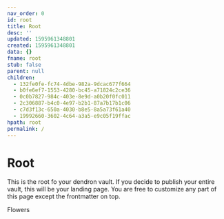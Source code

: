 ```yaml
---
nav_order: 0
id: root
title: Root
desc: ''
updated: 1595961348801
created: 1595961348801
data: {}
fname: root
stub: false
parent: null
children:
  - 132fe0fe-fc74-4dbe-982a-9dcac677f664
  - b0fe6ef7-1553-4280-bc45-a71824c2ce36
  - 0c0b7827-984c-403e-8e9d-a0b20f0fc011
  - 2c306887-b4c0-4e97-b2b1-87a7b17b1c06
  - c7d3f13c-650a-4030-b8e5-8a5a73f61a40
  - 19992660-3602-4c64-a3a5-e9c05f19ffac
hpath: root
permalink: /
---
```


# Root

This is the root fo your dendron vault. If you decide to publish your entire vault, this will be your landing page. You are free to customize any part of this page except the frontmatter on top. 

Flowers
